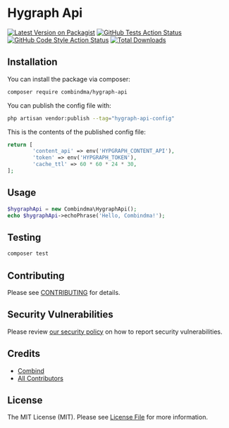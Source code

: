 # Hygraph Api

[![Latest Version on Packagist](https://img.shields.io/packagist/v/combindma/hygraph-api.svg?style=flat-square)](https://packagist.org/packages/combindma/hygraph-api)
[![GitHub Tests Action Status](https://img.shields.io/github/actions/workflow/status/combindma/hygraph-api/run-tests.yml?branch=main&label=tests&style=flat-square)](https://github.com/combindma/hygraph-api/actions?query=workflow%3Arun-tests+branch%3Amain)
[![GitHub Code Style Action Status](https://img.shields.io/github/actions/workflow/status/combindma/hygraph-api/fix-php-code-style-issues.yml?branch=main&label=code%20style&style=flat-square)](https://github.com/combindma/hygraph-api/actions?query=workflow%3A"Fix+PHP+code+style+issues"+branch%3Amain)
[![Total Downloads](https://img.shields.io/packagist/dt/combindma/hygraph-api.svg?style=flat-square)](https://packagist.org/packages/combindma/hygraph-api)


## Installation

You can install the package via composer:

```bash
composer require combindma/hygraph-api
```

You can publish the config file with:

```bash
php artisan vendor:publish --tag="hygraph-api-config"
```

This is the contents of the published config file:

```php
return [
        'content_api' => env('HYPGRAPH_CONTENT_API'),
        'token' => env('HYPGRAPH_TOKEN'),
        'cache_ttl' => 60 * 60 * 24 * 30,
];
```

## Usage

```php
$hygraphApi = new Combindma\HygraphApi();
echo $hygraphApi->echoPhrase('Hello, Combindma!');
```

## Testing

```bash
composer test
```

## Contributing

Please see [CONTRIBUTING](CONTRIBUTING.md) for details.

## Security Vulnerabilities

Please review [our security policy](../../security/policy) on how to report security vulnerabilities.

## Credits

- [Combind](https://github.com/combindma)
- [All Contributors](../../contributors)

## License

The MIT License (MIT). Please see [License File](LICENSE.md) for more information.
